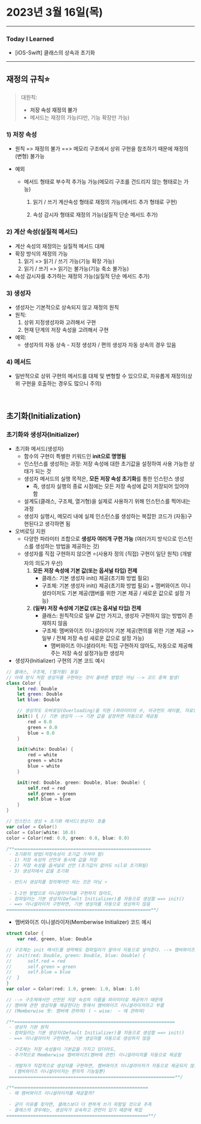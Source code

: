 # 2023년 3월 16일(목)

---

### Today I Learned 

- [iOS-Swift] 클래스의 상속과 초기화

---

## 재정의 규칙⭐️

> 대원칙: 
>
> - **저장 속성 재정의 불가**
> - 메서드는 재정의 가능(다만, 기능 확장만 가능)

### 1) 저장 속성 

- 원칙 => 재정의 불가 ==> 메모리 구조에서 상위 구현을 참조하기 때문에 재정의(변형) 불가능 

- 예외

  - 메서드 형태로 부수적 추가능 가능(메모리 구조를 건드리지 않는 형태로는 가능)

    1. 읽기 / 쓰기 계산속성 형태로 재정의 가능(메서드 추가 형태로 구현)

    2. 속성 감시자 형태로 재정의 가능(실질적 단순 메서드 추가)

### 2) 계산 속성(실질적 메서드)

- 계산 속성의 재정의는 실질적 메서드 대체 
- 확장 방식의 재정의 가능
  1. 읽기 => 읽기 / 쓰기 가능(기능 확장 가능)
  2. 읽기 / 쓰기 => 읽기는 불가능(기능 축소 불가능)
- 속성 감시자를 추가하는 재정의 가능(실질적 단순 메서드 추가)

### 3) 생성자

- 생성자는 기본적으로 상속되지 않고 재정의 원칙 
- 원칙:
  1) 상위 지정생성자와 고려해서 구현 
  2) 현재 단계의 저장 속성을 고려해서 구현 
- 예외:
  - 생성자의 자동 상속 - 지정 생성자 / 편의 생성자 자동 상속의 경우 있음 

### 4) 메서드

- 일반적으로 상위 구현의 메서드를 대체 및 변형할 수 있으므로, 자유롭게 재정의(상위 구현을 호출하는 경우도 많으니 주의) 

<br/>

## 초기화(Initialization)

### 초기화와 생성자(Initializer)

- 초기화 메서드(생성자)
  - 함수의 구현이 특별한 키워드인 **init으로 명명됨**
  - 인스턴스를 생성하는 과정: 저장 속성에 대한 초기값을 설정하여 사용 가능한 상태가 되는 것 
  - 생성자 메서드의 실행 목적은, **모든 저장 속성 초기화**를 통한 인스턴스 생성
    - 즉, 생성자 실행의 종료 시점에는 모든 저장 속성에 값이 저장되어 있어야 함 
  - 설계도(클래스, 구조체, 열거형)을 실제로 사용하기 위해 인스턴스를 찍어내는 과정 
  - 생성자 실행시, 메모리 내에 실제 인스턴스를 생성하는 복잡한 코드가 (자동)구현된다고 생각하면 됨 
- 오버로딩 지원 
  - 다양한 파라미터 조합으로 **생성자 여러개 구현 가능** (여러가지 방식으로 인스턴스를 생성하는 방법을 제공하는 것)
  - 생성자를 직접 구현하지 않으면 ⭐️(사용자 정의 (직접) 구현이 일단 원칙) (개발자의 의도가 우선)
    1. **모든 저장 속성에 기본 값(또는 옵셔널 타입) 전제**
       - 클래스: 기본 생성자 init() 제공(초기화 방법 필요)
       - 구조체: 기본 생성자 init() 제공(초기화 방법 필요) + 맴버와이즈 이니셜라이저도 기본 제공(맴버를 위한 기본 제공 / 새로운 값으로 설정 가능)
    2. **(일부) 저장 속성에 기본값 (또는 옵셔널 타입) 전제**
       - 클래스: 원칙적으로 일부 값만 가지고, 생성자 구현하지 않는 방법이 존재하지 않음 
       - 구조체: 맴버와이즈 이니셜라이저 기본 제공(편의를 위한 기본 제공 => 일부 / 전체 저장 속성 새로운 값으로 설정 가능)
         - 맴버와이즈 이니셜라이저: 직접 구현하지 않아도, 자동으로 제공해주는 저장 속성 설정가능한 생성자 
- 생성자(Initializer) 구현의 기본 코드 예시 

```swift
// 클래스, 구조체, (열거형) 동일 
// 아래 방식 처럼 생성자를 구현하는 것이 올바른 방법은 아님 --> 코드 중복 발생! 
class Color {
	let red: Double
	let green: Double
	let blue: Double

	// 생성자도 오버로딩(Overloading)을 지원 (파라미터의 수, 아규먼트 레이블, 자료형으로 구분)
	init() { // 기본 생성자 --> 기본 값을 설정하면 자동으로 제공됨
		red = 0.0
		green = 0.0
		blue = 0.0
	}

	init(white: Double) {
		red = white
		green = white 
		blue = white 
	}

	init(red: Double. green: Double, blue: Double) {
		self.red = red
		self.green = green 
		self.blue = blue
	}
}

// 인스턴스 생성 + 초기화 메서드(생성자) 호출
var color = Color()
color = Color(white: 10.0)
color = Color(red: 0.0, green: 0.0, blue: 0.0)

/**===================================================
 - 초기화의 방법(저장속성이 초기값 가져야 함)
 - 1) 저장 속성의 선언과 동시에 값을 저장
 - 2) 저장 속성을 옵셔널로 선언 (초기값이 없어도 nil로 초기화됨)
 - 3) 생성자에서 값을 초기화

 - 반드시 생성자를 정의해야만 하는 것은 아님 ⭐️
 
 - 1-2번 방법으로 이니셜라이저를 구현하지 않아도,
 - 컴파일러는 기본 생성자(Default Initializer)를 자동으로 생성함 ==> init()
 - ==> 이니셜라이저 구현하면, 기본 생성자를 자동으로 생성하지 않음
======================================================**/ 
```

- 맴버와이즈 이니셜라이저(Memberwise Initializer) 코드 예시

```swift
struct Color {
	var red, green, blue: Double 

// 구조체는 init 메서드를 생략해도 컴파일러가 알아서 자동으로 넣어준다. --> 맴버와이즈 이니셜라이저
//  init(red: Double, green: Double, blue: Double) {
//      self.red = red
//      self.green = green
//      self.blue = blue
//  }
}
var color = Color(red: 1.0, green: 1.0, blue: 1.0)

// --> 구조체에서만 선언된 저장 속성의 이름을 파라미터로 제공하기 때문에
// 멤버에 관한 생성자를 제공한다는 뜻에서 멤버와이즈 이니셜라이저라고 부름
// (Memberwise 뜻: 멤버에 관하여) ( ~ wise:  ~ 에 관하여)

/**============================================================
 - 생성자 기본 원칙
 - 컴파일러는 기본 생성자(Default Initializer)를 자동으로 생성함 ==> init()
 - ==> 이니셜라이저 구현하면, 기본 생성자를 자동으로 생성하지 않음

 - 구조체는 저장 속성들이 기본값을 가지고 있더라도,
 - 추가적으로 Memberwise 멤버와이즈(멤버에 관한) 이니셜라이저를 자동으로 제공함

 - 개발자가 직접적으로 생성자를 구현하면, 멤버와이즈 이니셜라이저가 자동으로 제공되지 않음 ⭐️
   (멤버와이즈 이니셜라이저는 편의적 기능일뿐)
 ==============================================================**/

/**==================================================
 - 왜 멤버와이즈 이니셜라이저를 제공할까?
 
 - 굳이 이유를 찾자면, 클래스보다 더 편하게 쓰기 위함일 것으로 추측
 - 클래스의 경우에는, 생성자가 상속하고 관련이 있기 때문에 복잡
=====================================================**/
```


